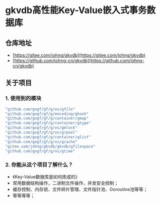 # gkvdb高性能Key-Value嵌入式事务数据库

## 仓库地址
  * [https://gitee.com/johng/gkvdb](https://gitee.com/johng/gkvdb)
  * [https://github.com/johng-cn/gkvdb](https://github.com/johng-cn/gkvdb)

## 关于项目

### 1. 使用到的模块
```go
"github.com/gogf/gf/g/os/gfile"
"github.com/gogf/gf/g/encoding/ghash"
"github.com/gogf/gf/g/container/gmap"
"github.com/gogf/gf/g/container/gtype"
"github.com/gogf/gf/g/os/gmlock"
"github.com/gogf/gf/g/os/grpool"
"github.com/gogf/gf/g/container/glist"
"github.com/gogf/gf/g/os/gcache"
"gitee.com/johng/gkvdb/gkvdb/gfilespace"
"github.com/gogf/gf/g/os/gtime"
```

### 2. 你能从这个项目了解什么？
* 《Key-Value数据库是如何炼成的》
* 常用数据结构操作，二进制文件操作，并发安全控制；
* 缓存控制、内存锁、文件碎片管理、文件指针池、Goroutine池等等；
* 等等等等；
